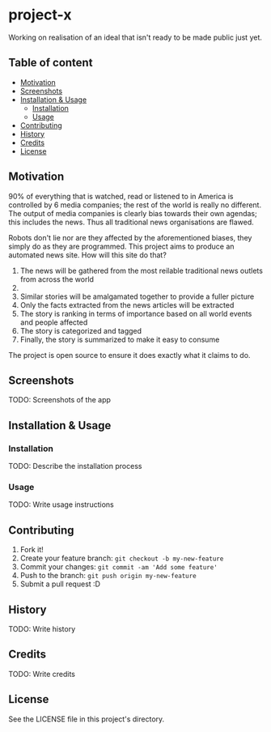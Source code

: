 # project-x
Working on realisation of an ideal that isn't ready to be made public just yet.

## Table of content

- [Motivation](#motivation)
- [Screenshots](#screenshots)
- [Installation & Usage](#installation--usage)
    - [Installation](#installation)
    - [Usage](#usage)
- [Contributing](#contributing)
- [History](#history)
- [Credits](#credits)
- [License](#license)

## Motivation
90% of everything that is watched, read or listened to in America is controlled by 6 media companies; the rest of the world is really no different. The output of media companies is clearly bias towards their own agendas; this includes the news. Thus all traditional news organisations are flawed. 

Robots don't lie nor are they affected by the aforementioned biases, they simply do as they are programmed. This project aims to produce an automated news site. How will this site do that?
1. The news will be gathered from the most reilable traditional news outlets from across the world
2. 
2. Similar stories will be amalgamated together to provide a fuller picture
3. Only the facts extracted from the news articles will be extracted
4. The story is ranking in terms of importance based on all world events and people affected
5. The story is categorized and tagged
6. Finally, the story is summarized to make it easy to consume

The project is open source to ensure it does exactly what it claims to do.

## Screenshots
TODO: Screenshots of the app

## Installation & Usage

### Installation
TODO: Describe the installation process

### Usage
TODO: Write usage instructions

## Contributing
1. Fork it!
2. Create your feature branch: `git checkout -b my-new-feature`
3. Commit your changes: `git commit -am 'Add some feature'`
4. Push to the branch: `git push origin my-new-feature`
5. Submit a pull request :D

## History
TODO: Write history

## Credits
TODO: Write credits

## License
See the LICENSE file in this project's directory.

